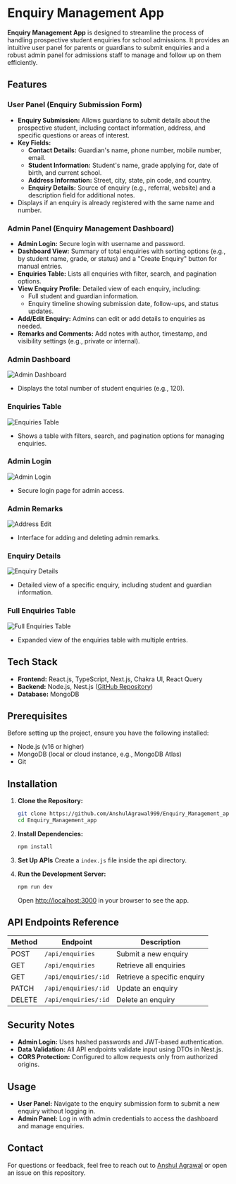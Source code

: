 # Enquiry Management App

**Enquiry Management App** is designed to streamline the process of handling prospective student enquiries for school admissions. It provides an intuitive user panel for parents or guardians to submit enquiries and a robust admin panel for admissions staff to manage and follow up on them efficiently.

## Features

### User Panel (Enquiry Submission Form)

- **Enquiry Submission:** Allows guardians to submit details about the prospective student, including contact information, address, and specific questions or areas of interest.
- **Key Fields:**
  - **Contact Details:** Guardian's name, phone number, mobile number, email.
  - **Student Information:** Student's name, grade applying for, date of birth, and current school.
  - **Address Information:** Street, city, state, pin code, and country.
  - **Enquiry Details:** Source of enquiry (e.g., referral, website) and a description field for additional notes.
- Displays if an enquiry is already registered with the same name and number.

### Admin Panel (Enquiry Management Dashboard)

- **Admin Login:** Secure login with username and password.
- **Dashboard View:** Summary of total enquiries with sorting options (e.g., by student name, grade, or status) and a "Create Enquiry" button for manual entries.
- **Enquiries Table:** Lists all enquiries with filter, search, and pagination options.
- **View Enquiry Profile:** Detailed view of each enquiry, including:
  - Full student and guardian information.
  - Enquiry timeline showing submission date, follow-ups, and status updates.
- **Add/Edit Enquiry:** Admins can edit or add details to enquiries as needed.
- **Remarks and Comments:** Add notes with author, timestamp, and visibility settings (e.g., private or internal).

### Admin Dashboard

![Admin Dashboard](public/Images/Screenshot%20(719).png)

- Displays the total number of student enquiries (e.g., 120).

### Enquiries Table

![Enquiries Table](public/Images/Screenshot%20(718).png)

- Shows a table with filters, search, and pagination options for managing enquiries.

### Admin Login

![Admin Login](public/Images/Screenshot%20(723).png)

- Secure login page for admin access.

### Admin Remarks

![Address Edit](public/Images/Screenshot%20(722).png)

- Interface for adding and deleting admin remarks.

### Enquiry Details

![Enquiry Details](public/Images/Screenshot%20(721).png)

- Detailed view of a specific enquiry, including student and guardian information.

### Full Enquiries Table

![Full Enquiries Table](public/Images/Screenshot%20(720).png)

- Expanded view of the enquiries table with multiple entries.

## Tech Stack

- **Frontend:** React.js, TypeScript, Next.js, Chakra UI, React Query  
- **Backend:** Node.js, Nest.js ([GitHub Repository](https://github.com/AnshulAgrawal999/school_enquiry_backend))
- **Database:** MongoDB  

## Prerequisites

Before setting up the project, ensure you have the following installed:

- Node.js (v16 or higher)
- MongoDB (local or cloud instance, e.g., MongoDB Atlas)
- Git

## Installation

1. **Clone the Repository:**

   ```bash
   git clone https://github.com/AnshulAgrawal999/Enquiry_Management_app.git
   cd Enquiry_Management_app
   ```

2. **Install Dependencies:**

   ```bash
   npm install
   ```

3. **Set Up APIs**
   Create a `index.js` file inside the api directory.

4. **Run the Development Server:**

   ```bash
   npm run dev
   ```

   Open [http://localhost:3000](http://localhost:3000) in your browser to see the app.

## API Endpoints Reference

| Method | Endpoint          | Description                         |
|--------|------------------|-------------------------------------|
| POST   | `/api/enquiries`  | Submit a new enquiry               |
| GET    | `/api/enquiries`  | Retrieve all enquiries             |
| GET    | `/api/enquiries/:id` | Retrieve a specific enquiry      |
| PATCH  | `/api/enquiries/:id` | Update an enquiry                |
| DELETE | `/api/enquiries/:id` | Delete an enquiry                |

## Security Notes

- **Admin Login:** Uses hashed passwords and JWT-based authentication.
- **Data Validation:** All API endpoints validate input using DTOs in Nest.js.
- **CORS Protection:** Configured to allow requests only from authorized origins.

## Usage

- **User Panel:** Navigate to the enquiry submission form to submit a new enquiry without logging in.
- **Admin Panel:** Log in with admin credentials to access the dashboard and manage enquiries.

## Contact

For questions or feedback, feel free to reach out to [Anshul Agrawal](https://github.com/AnshulAgrawal999) or open an issue on this repository.
